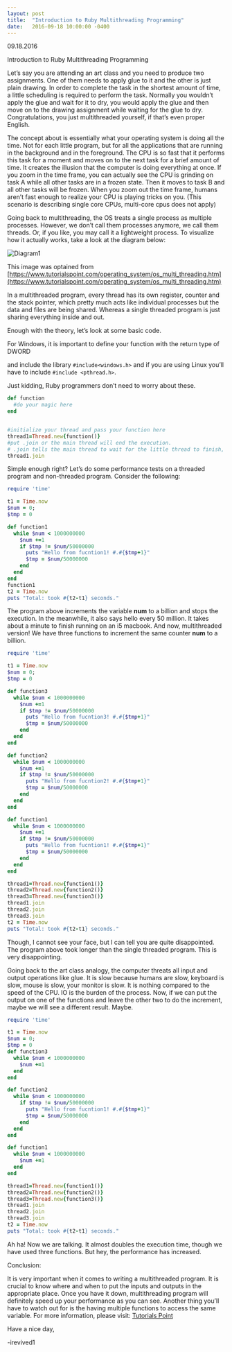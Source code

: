 ```yaml
---
layout: post
title:  "Introduction to Ruby Multithreading Programming"
date:   2016-09-18 10:00:00 -0400
---
```



09.18.2016

Introduction to Ruby Multithreading Programming

Let’s say you are attending an art class and you need to produce two assignments.  One of them needs to apply glue to it and the other is just plain drawing.  In order to complete the task in the shortest amount of time, a little scheduling is required to perform the task.  Normally you wouldn’t  apply the glue and wait for it to dry, you would apply the glue and then move on to the drawing assignment while waiting for the glue to dry.  Congratulations, you just multithreaded yourself, if that’s even proper English.

The concept about is essentially what your operating system is doing all the time.  Not for each little program, but for all the applications that are running in the background and in the foreground.   The CPU is so fast that it performs this task for a moment and moves on to the next task for a brief amount of time.  It creates the illusion that the computer is doing everything at once.  If you zoom in the time frame, you can actually see the CPU is grinding on task A while all other tasks are in a frozen state.  Then it moves to task B and all other tasks will be frozen.  When you zoom out the time frame, humans aren’t fast enough to realize your CPU is playing tricks on you.  (This scenario is describing single core CPUs, multi-core cpus does not apply)

Going back to multithreading, the OS treats a single process as multiple processes.  However, we don’t call them processes anymore, we call them threads.  Or, if you like, you may call it a lightweight process.  To visualize how it actually works, take a look at the diagram below:

![Diagram1](https://www.tutorialspoint.com/operating_system/images/thread_processes.jpg)

This image was optained from [https://www.tutorialspoint.com/operating_system/os_multi_threading.htm](https://www.tutorialspoint.com/operating_system/os_multi_threading.htm)

In a multithreaded program, every thread has its own register, counter and the stack pointer, which pretty much acts like individual processes but the data and files are being shared.  Whereas a single threaded program is just sharing everything inside and out.

Enough with the theory, let’s look at some basic code.

For Windows, it is important to define your function with the return type of DWORD

and include the library ``#include<windows.h>`` and if you are using Linux you’ll have to include ``#include <pthread.h>``.

Just kidding, Ruby programmers don’t need to worry about these.  

```ruby
def function
  #do your magic here
end


#initialize your thread and pass your function here
thread1=Thread.new{function()}
#put .join or the main thread will end the execution.
# .join tells the main thread to wait for the little thread to finish, then it gives permission to end it
thread1.join

```

Simple enough right? Let’s do some performance tests on a threaded program and non-threaded program.  Consider the following:

```ruby
require 'time'

t1 = Time.now
$num = 0;
$tmp = 0

def function1
  while $num < 1000000000
    $num +=1
    if $tmp != $num/50000000
      puts "Hello from fucntion1! #.#{$tmp+1}"
      $tmp = $num/50000000
    end
  end
end
function1
t2 = Time.now
puts "Total: took #{t2-t1} seconds."

```

The program above increments the variable **num** to a billion and stops the execution.  In the meanwhile, it also says hello every 50 million.
It takes about a minute to finish running on an i5 macbook.
And now, multithreaded version!  We have three functions to increment the same counter **num** to a billion.  

```ruby
require 'time'

t1 = Time.now
$num = 0;
$tmp = 0

def function3
  while $num < 1000000000
    $num +=1
    if $tmp != $num/50000000
      puts "Hello from fucntion3! #.#{$tmp+1}"
      $tmp = $num/50000000
    end
  end
end

def function2
  while $num < 1000000000
    $num +=1
    if $tmp != $num/50000000
      puts "Hello from fucntion2! #.#{$tmp+1}"
      $tmp = $num/50000000
    end
  end
end

def function1
  while $num < 1000000000
    $num +=1
    if $tmp != $num/50000000
      puts "Hello from fucntion1! #.#{$tmp+1}"
      $tmp = $num/50000000
    end
  end
end

thread1=Thread.new{function1()}
thread2=Thread.new{function2()}
thread3=Thread.new{function3()}
thread1.join
thread2.join
thread3.join
t2 = Time.now
puts "Total: took #{t2-t1} seconds."

```

Though, I cannot see your face, but I can tell you are quite disappointed.  The program above took longer than the single threaded program.  This is very disappointing.

Going back to the art class analogy,  the computer threats all input and output operations like glue.  It is slow because humans are slow, keyboard is slow, mouse is slow, your monitor is slow.  It is nothing compared to the speed of the CPU.  IO is the burden of the process.  Now, if we can put the output on one of the functions and leave the other two to do the increment, maybe we will see a different result.  Maybe.

```ruby
require 'time'

t1 = Time.now
$num = 0;
$tmp = 0
def function3
  while $num < 1000000000
    $num +=1
  end
end

def function2
  while $num < 1000000000
    if $tmp != $num/50000000
      puts "Hello from fucntion1! #.#{$tmp+1}"
      $tmp = $num/50000000
    end
  end
end

def function1
  while $num < 1000000000
    $num +=1
  end
end

thread1=Thread.new{function1()}
thread2=Thread.new{function2()}
thread3=Thread.new{function3()}
thread1.join
thread2.join
thread3.join
t2 = Time.now
puts "Total: took #{t2-t1} seconds."

```

Ah ha!  Now we are talking.  It almost doubles the execution time, though we have used three functions.  But hey, the performance has increased.

Conclusion:

It is very important when it comes to writing a multithreaded program.  It is crucial to know where and when to put the inputs and outputs in the appropriate place.  Once you have it down, multithreading program will definitely speed up your performance as you can see.  Another thing you’ll have to watch out for is the having multiple functions to access the same variable.  For more information, please visit: [Tutorials Point](http://www.tutorialspoint.com/ruby/ruby_multithreading.htm)

Have a nice day,

-irevived1

